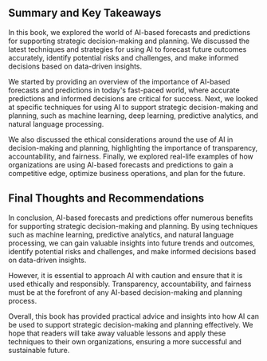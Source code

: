 
Summary and Key Takeaways
-------------------------

In this book, we explored the world of AI-based forecasts and predictions for supporting strategic decision-making and planning. We discussed the latest techniques and strategies for using AI to forecast future outcomes accurately, identify potential risks and challenges, and make informed decisions based on data-driven insights.

We started by providing an overview of the importance of AI-based forecasts and predictions in today's fast-paced world, where accurate predictions and informed decisions are critical for success. Next, we looked at specific techniques for using AI to support strategic decision-making and planning, such as machine learning, deep learning, predictive analytics, and natural language processing.

We also discussed the ethical considerations around the use of AI in decision-making and planning, highlighting the importance of transparency, accountability, and fairness. Finally, we explored real-life examples of how organizations are using AI-based forecasts and predictions to gain a competitive edge, optimize business operations, and plan for the future.

Final Thoughts and Recommendations
----------------------------------

In conclusion, AI-based forecasts and predictions offer numerous benefits for supporting strategic decision-making and planning. By using techniques such as machine learning, predictive analytics, and natural language processing, we can gain valuable insights into future trends and outcomes, identify potential risks and challenges, and make informed decisions based on data-driven insights.

However, it is essential to approach AI with caution and ensure that it is used ethically and responsibly. Transparency, accountability, and fairness must be at the forefront of any AI-based decision-making and planning process.

Overall, this book has provided practical advice and insights into how AI can be used to support strategic decision-making and planning effectively. We hope that readers will take away valuable lessons and apply these techniques to their own organizations, ensuring a more successful and sustainable future.